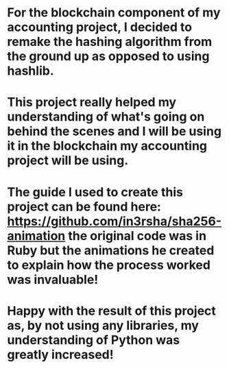 # For the blockchain component of my accounting project, I decided to remake the hashing algorithm from the ground up as opposed to using hashlib. 
# This project really helped my understanding of what's going on behind the scenes and I will be using it in the blockchain my accounting project will be using.
# The guide I used to create this project can be found here: https://github.com/in3rsha/sha256-animation the original code was in Ruby but the animations he created to explain how the process worked was invaluable!
# Happy with the result of this project as, by not using any libraries, my understanding of Python was greatly increased!
